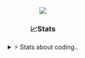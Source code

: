 <div align="center">
  
<p align="center">
  <img src="https://lanyard.cnrad.dev/api/1018290650602553364" />
</p>

### 📈Stats
<details>
    <summary> ⚡ Stats about coding.. </> </summary>
    <br/>

<!--START_SECTION:waka-->
![Code Time](http://img.shields.io/badge/Code%20Time-105%20hrs%2052%20mins-blue)

![Profile Views](http://img.shields.io/badge/Profile%20Views-0-blue)

**🐱 My GitHub Data** 

> 📦 1.2 MB Used in GitHub's Storage 
 > 
> 🏆 4 Contributions in the Year 2025
 > 
> 💼 Opted to Hire
 > 
> 📜 5 Public Repositories 
 > 
> 🔑 19 Private Repositories 
 > 
**I'm an Early 🐤** 

```text
🌞 Morning                26 commits          ██░░░░░░░░░░░░░░░░░░░░░░░   06.77 % 
🌆 Daytime                184 commits         ████████████░░░░░░░░░░░░░   47.92 % 
🌃 Evening                133 commits         █████████░░░░░░░░░░░░░░░░   34.64 % 
🌙 Night                  41 commits          ███░░░░░░░░░░░░░░░░░░░░░░   10.68 % 
```
📅 **I'm Most Productive on Sunday** 

```text
Monday                   22 commits          █░░░░░░░░░░░░░░░░░░░░░░░░   05.73 % 
Tuesday                  47 commits          ███░░░░░░░░░░░░░░░░░░░░░░   12.24 % 
Wednesday                48 commits          ███░░░░░░░░░░░░░░░░░░░░░░   12.50 % 
Thursday                 59 commits          ████░░░░░░░░░░░░░░░░░░░░░   15.36 % 
Friday                   52 commits          ███░░░░░░░░░░░░░░░░░░░░░░   13.54 % 
Saturday                 69 commits          ████░░░░░░░░░░░░░░░░░░░░░   17.97 % 
Sunday                   87 commits          ██████░░░░░░░░░░░░░░░░░░░   22.66 % 
```


📊 **This Week I Spent My Time On** 

```text
🕑︎ Time Zone: Europe/Berlin

💬 Programming Languages: 
No Activity Tracked This Week

🔥 Editors: 
No Activity Tracked This Week

🐱‍💻 Projects: 
No Activity Tracked This Week

💻 Operating System: 
No Activity Tracked This Week
```

**I Mostly Code in JavaScript** 

```text
JavaScript               8 repos             █████████░░░░░░░░░░░░░░░░   36.36 % 
Lua                      6 repos             ███████░░░░░░░░░░░░░░░░░░   27.27 % 
Python                   3 repos             ███░░░░░░░░░░░░░░░░░░░░░░   13.64 % 
TypeScript               1 repo              █░░░░░░░░░░░░░░░░░░░░░░░░   04.55 % 
HTML                     1 repo              █░░░░░░░░░░░░░░░░░░░░░░░░   04.55 % 
```




 Last Updated on 11/01/2025 18:42:13 UTC
<!--END_SECTION:waka-->
</details>
